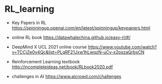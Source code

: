 # RL_learning

- Key Papers in RL 
https://spinningup.openai.com/en/latest/spinningup/keypapers.html

- online RL book
https://datawhalechina.github.io/easy-rl/#/

- DeepMind X UCL 2021 online course
https://www.youtube.com/watch?v=TCCjZe0y4Qc&list=PLqRF21Jxw1hLwqzN-uCv-x2pszaQrbsCN

- Reinforcement Learning textbook
http://incompleteideas.net/book/RLbook2020.pdf

- challenges in AI
https://www.aicrowd.com/challenges

